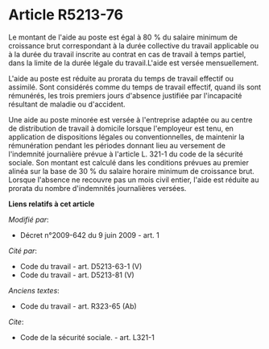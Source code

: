 # Article R5213-76

Le montant de l'aide au poste est égal à 80 % du salaire minimum de croissance brut correspondant à la durée collective du
travail applicable ou à la durée du travail inscrite au contrat en cas de travail à temps partiel, dans la limite de la durée
légale du travail.L'aide est versée mensuellement.

L'aide au poste est réduite au prorata du temps de travail effectif ou assimilé. Sont considérés comme du temps de travail
effectif, quand ils sont rémunérés, les trois premiers jours d'absence justifiée par l'incapacité résultant de maladie ou
d'accident. 

Une aide au poste minorée est versée à l'entreprise adaptée ou au centre de distribution de travail à domicile lorsque
l'employeur est tenu, en application de dispositions légales ou conventionnelles, de maintenir la rémunération pendant les
périodes donnant lieu au versement de l'indemnité journalière prévue à l'article L. 321-1 du code de la sécurité sociale. Son
montant est calculé dans les conditions prévues au premier alinéa sur la base de 30 % du salaire horaire minimum de
croissance brut. Lorsque l'absence ne recouvre pas un mois civil entier, l'aide est réduite au prorata du nombre d'indemnités
journalières versées.

**Liens relatifs à cet article**

_Modifié par_:

  - Décret n°2009-642 du 9 juin 2009 - art. 1

_Cité par_:

  - Code du travail - art. D5213-63-1 (V)
  - Code du travail - art. D5213-81 (V)

_Anciens textes_:

  - Code du travail - art. R323-65 (Ab)

_Cite_:

  - Code de la sécurité sociale. - art. L321-1
